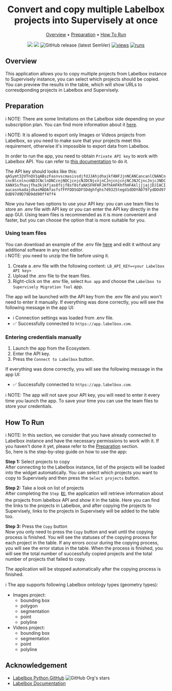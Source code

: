<div align="center" markdown>
<img src=""/>

# Convert and copy multiple Labelbox projects into Supervisely at once

<p align="center">
  <a href="#Overview">Overview</a> •
  <a href="#Preparation">Preparation</a> •
  <a href="#How-To-Run">How To Run</a>
</p>

[![](https://img.shields.io/badge/supervisely-ecosystem-brightgreen)](https://ecosystem.supervise.ly/apps/supervisely-ecosystem/labelbox-to-sly)
[![](https://img.shields.io/badge/slack-chat-green.svg?logo=slack)](https://supervise.ly/slack)
![GitHub release (latest SemVer)](https://img.shields.io/github/v/release/supervisely-ecosystem/labelbox-to-sly)
[![views](https://app.supervise.ly/img/badges/views/supervisely-ecosystem/labelbox-to-sly.png)](https://supervise.ly)
[![runs](https://app.supervise.ly/img/badges/runs/supervisely-ecosystem/labelbox-to-sly.png)](https://supervise.ly)

</div>

## Overview

This application allows you to copy multiple projects from Labelbox instance to Supervisely instance, you can select which projects should be copied. You can preview the results in the table, which will show URLs to corresdponding projects in Labelbox and Supervisely.<br>

## Preparation

ℹ️ NOTE: There are some limitations on the Labelbox side depending on your subscription plan. You can find more information about it [here](https://docs.labelbox.com/docs/limits).

ℹ️ NOTE: It is allowed to export only Images or Videos projects from Labelbox, so you need to make sure that your projects meet this requirement, otherwise it's impossible to export data from Labelbox.

In order to run the app, you need to obtain `Private API key` to work with Labelbox API. You can refer to [this documentation](https://docs.labelbox.com/reference/create-api-key) to do it.

The API key should looks like this: `qASymt32UTnQV1qABszFasnvscmasissdjfdJJAhjdhajkfANFJjnNCANCancanlCNANCncncNlcnlncnNDJCNclnDNCcnjNDCjcnjcNJDCNjcnjnCJnjcnjcnjNCJNJCjncJnjcJNDCXANXSsfhasjfha3kjkfjas8fsjf8sf8sfaNXSFHFHFJHfhkHFKhfhHFAkljjjajjDJIACIaucasnkadajdkasMADAfasfsfFFFDDSGDFSDdghfghs7d9325tegd1dDDYAD797ydDDd97DdD97d9D79D9dd90ff4ff4`

Now you have two options to use your API key: you can use team files to store an .env file with API key or you can enter the API key directly in the app GUI. Using team files is recommended as it is more convenient and faster, but you can choose the option that is more suitable for you.

### Using team files

You can download an example of the .env file [here](https://github.com/supervisely-ecosystem/labelbox-to-sly/files/13227776/labelbox.env.zip) and edit it without any additional software in any text editor.<br>
ℹ️ NOTE: you need to unzip the file before using it.<br>

1. Create a .env file with the following content:
   `LB_API_KEY=<your Labelbox API key>`
2. Upload the .env file to the team files.
3. Right-click on the .env file, select `Run app` and choose the `Labelbox to Supervisely Migration Tool` app.

The app will be launched with the API key from the .env file and you won't need to enter it manually.
If everything was done correctly, you will see the following message in the app UI:

- ℹ️ Connection settings was loaded from .env file.
- ✅ Successfully connected to `https://app.labelbox.com`.

### Entering credentials manually

1. Launch the app from the Ecosystem.
2. Enter the API key.
3. Press the `Connect to Labelbox` button.


If everything was done correctly, you will see the following message in the app UI:

- ✅ Successfully connected to `https://app.labelbox.com`.<br>

ℹ️ NOTE: The app will not save your API key, you will need to enter it every time you launch the app. To save your time you can use the team files to store your credentials.

## How To Run

ℹ️ NOTE: In this section, we consider that you have already connected to Labelbox instance and have the necessary permissions to work with it. If you haven't done it yet, please refer to the [Preparation](#Preparation) section.<br>
So, here is the step-by-step guide on how to use the app:

**Step 1:** Select projects to copy<br>
After connecting to the Labelbox instance, list of the projects will be loaded into the widget automatically. You can select which projects you want to copy to Supervisely and then press the `Select projects` button.<br>


**Step 2:** Take a look on list of projects<br>
After completing the `Step 1️⃣`, the application will retrieve information about the projects from labelbox API and show it in the table. Here you can find the links to the projects in Labelbox, and after copying the projects to Supervisely, links to the projects in Supervisely will be added to the table too.<br>

**Step 3:** Press the `Copy` button<br>
Now you only need to press the `Copy` button and wait until the copying process is finished. You will see the statuses of the copying process for each project in the table. If any errors occur during the copying process, you will see the error status in the table. When the process is finished, you will see the total number of successfully copied projects and the total number of projects that failed to copy.<br>


The application will be stopped automatically after the copying process is finished.<br>

ℹ️ The app supports following Labelbox ontology types (geometry types):
- Images project:
    - bounding box
    - polygon
    - segmentation
    - point
    - polyline
- Videos project:
    - bounding box
    - segmentation
    - point
    - polyline

## Acknowledgement

- [Labelbox Python GitHub](https://github.com/Labelbox/labelbox-python) ![GitHub Org's stars](https://img.shields.io/github/stars/Labelbox/labelbox-python?style=social)
- [Labelbox Documentation](https://docs.labelbox.com/)
